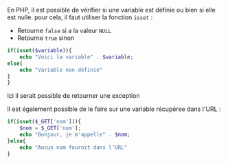 En PHP, il est possible de vérifier si une variable est définie ou bien si elle est nulle. pour cela, il faut utiliser la fonction `isset` :
- Retourne `false` si a la valeur `NULL`
- Retourne `true` sinon
```php
if(isset($variable)){
	echo "Voici la variable" . $variable;
else{
	echo "Variable non définie"
}
}
```
Ici il serait possible de retourner une exception

Il est également possible de le faire sur une variable récupéree dans l'URL :
```php
if(isset($_GET['nom'])){
	$nom = $_GET['nom'];
	echo "Bonjour, je m'appelle" . $nom;
}else{
	echo "Aucun nom fournit dans l'URL"
}
```